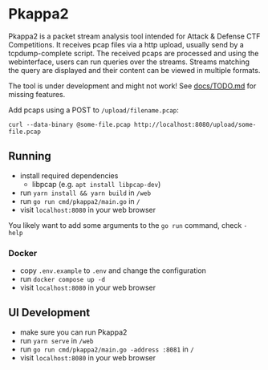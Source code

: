 # Pkappa2

Pkappa2 is a packet stream analysis tool intended for Attack & Defense CTF Competitions.
It receives pcap files via a http upload, usually send by a tcpdump-complete script.
The received pcaps are processed and using the webinterface, users can run queries over the streams.
Streams matching the query are displayed and their content can be viewed in multiple formats.

The tool is under development and might not work!
See [docs/TODO.md](docs/TODO.md) for missing features.

Add pcaps using a POST to `/upload/filename.pcap`:
```
curl --data-binary @some-file.pcap http://localhost:8080/upload/some-file.pcap
```

## Running

- install required dependencies
    - libpcap (e.g. `apt install libpcap-dev`)
- run `yarn install && yarn build` in `/web`
- run `go run cmd/pkappa2/main.go` in `/`
- visit `localhost:8080` in your web browser

You likely want to add some arguments to the `go run` command, check `-help`

### Docker
- copy `.env.example` to `.env` and change the configuration
- run `docker compose up -d`
- visit `localhost:8080` in your web browser

## UI Development

- make sure you can run Pkappa2
- run `yarn serve` in `/web`
- run `go run cmd/pkappa2/main.go -address :8081` in `/`
- visit `localhost:8080` in your web browser
